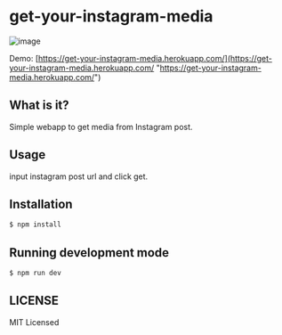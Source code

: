 # get-your-instagram-media
![image](ss.png)

Demo: [https://get-your-instagram-media.herokuapp.com/](https://get-your-instagram-media.herokuapp.com/ "https://get-your-instagram-media.herokuapp.com/")

## What is it?
Simple webapp to get media from Instagram post.

## Usage
input instagram post url and click get.

## Installation
```bash
$ npm install
```

## Running development mode
```bash
$ npm run dev
```

## LICENSE
MIT Licensed